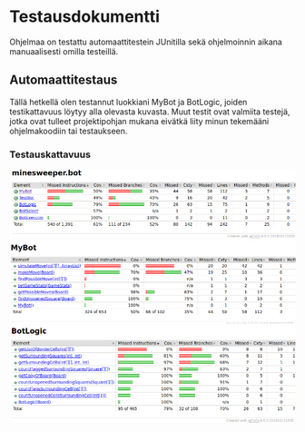 # Testausdokumentti

Ohjelmaa on testattu automaattitestein JUnitilla sekä ohjelmoinnin aikana manuaalisesti omilla testeillä.

## Automaattitestaus

Tällä hetkellä olen testannut luokkiani MyBot ja BotLogic, joiden testikattavuus löytyy alla olevasta kuvasta. Muut testit ovat valmiita testejä, jotka ovat tulleet projektipohjan mukana eivätkä liity minun tekemääni ohjelmakoodiin tai testaukseen.

### Testauskattavuus

<img src="https://github.com/hackinen/Miinaharavaratkaisija/blob/master/dokumentaatio/misc/testikattavuus-vko4.png" width="750">

<img src="https://github.com/hackinen/Miinaharavaratkaisija/blob/master/dokumentaatio/misc/testikattavuus-MyBot-vko4.png" width="750">

<img src="https://github.com/hackinen/Miinaharavaratkaisija/blob/master/dokumentaatio/misc/testikattavuus-BotLogic-vko4.png" width="750">

